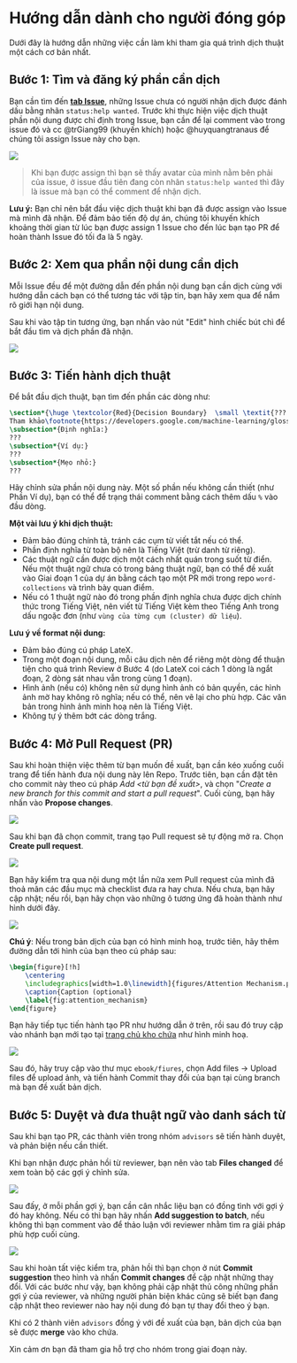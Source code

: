 # Hướng dẫn dành cho người đóng góp

Dưới đây là hướng dẫn những việc cần làm khi tham gia quá trình dịch thuật một cách cơ bản nhất.

## Bước 1: Tìm và đăng ký phần cần dịch
Bạn cần tìm đến **[tab Issue](https://github.com/aidic-org-ebook/ai-dictionary-ebook/issues)**, những Issue chưa có người nhận dịch được đánh dấu bằng nhãn `status:help wanted`. Trước khi thực hiện việc dịch thuật phần nội dung được chỉ định trong Issue, bạn cần để lại comment vào trong issue đó và cc @trGiang99 (khuyến khích) hoặc @huyquangtranaus để chúng tôi assign Issue này cho bạn.

![](contributing-guide/issue-tab.png)
> Khi bạn được assign thì bạn sẽ thấy avatar của mình nằm bên phải của issue, ở issue đầu tiên đang còn nhãn `status:help wanted` thì đây là issue mà bạn có thể comment để nhận dịch.

**Lưu ý:** Bạn chỉ nên bắt đầu việc dịch thuật khi bạn đã được assign vào Issue mà mình đã nhận. Để đảm bảo tiến độ dự án, chúng tôi khuyến khích khoảng thời gian từ lúc bạn được assign 1 Issue cho đến lúc bạn tạo PR để hoàn thành Issue đó tối đa là 5 ngày.

## Bước 2: Xem qua phần nội dung cần dịch
Mỗi Issue đều để một đường dẫn đến phần nội dung bạn cần dịch cùng với hướng dẫn cách bạn có thể tương tác với tập tin, bạn hãy xem qua để nắm rõ giới hạn nội dung.

Sau khi vào tập tin tương ứng, bạn nhấn vào nút "Edit" hình chiếc bút chì để bắt đầu tìm và dịch phần đã nhận.

![](contributing-guide/edit-file.png)

## Bước 3: Tiến hành dịch thuật
Để bắt đầu dịch thuật, bạn tìm đến phần các dòng như:
```LateX
\section*{\huge \textcolor{Red}{Decision Boundary}  \small \textit{??? chưa dịch ???} }
Tham khảo\footnote{https://developers.google.com/machine-learning/glossary\#decision-boundary} (tạm để đây, còn khi dịch sau sẽ xoá hoặc giấu dòng này đi)
\subsection*{Định nghĩa:}
???
\subsection*{Ví dụ:}
???
\subsection*{Mẹo nhỏ:}
???
```
Hãy chỉnh sửa phần nội dung này. Một số phần nếu không cần thiết (như Phần Ví dụ), bạn có thể để trạng thái comment bằng cách thêm dấu `%` vào đầu dòng.

**Một vài lưu ý khi dịch thuật:**
- Đảm bảo đúng chính tả, tránh các cụm từ viết tắt nếu có thể.
- Phần định nghĩa từ toàn bộ nên là Tiếng Việt (trừ danh từ riêng).
- Các thuật ngữ cần được dịch một cách nhất quán trong suốt từ điển. Nếu một thuật ngữ chưa có trong bảng thuật ngữ, bạn có thể đề xuất vào Giai đoạn 1 của dự án bằng cách tạo một PR mới trong repo `word-collections` và trình bày quan điểm.
- Nếu có 1 thuật ngữ nào đó trong phần định nghĩa chưa được dịch chính thức trong Tiếng Việt, nên viết từ Tiếng Việt kèm theo Tiếng Anh trong dấu ngoặc đơn (như `vùng của từng cụm (cluster) dữ liệu`).

**Lưu ý về format nội dung:**
- Đảm bảo đúng cú pháp LateX.
- Trong một đoạn nội dung, mỗi câu dịch nên để riêng một dòng để thuận tiện cho quá trình Review ở Bước 4 (do LateX coi cách 1 dòng là ngắt đoạn, 2 dòng sát nhau vẫn trong cùng 1 đoạn).
- Hình ảnh (nếu có) không nên sử dụng hình ảnh có bản quyền, các hình ảnh mờ hay không rõ nghĩa; nếu có thể, nên vẽ lại cho phù hợp. Các văn bản trong hình ảnh minh hoạ nên là Tiếng Việt.
- Không tự ý thêm bớt các dòng trắng.

## Bước 4: Mở Pull Request (PR)

Sau khi hoàn thiện việc thêm từ bạn muốn đề xuất, bạn cần kéo xuống cuối trang để tiến hành đưa nội dung này lên Repo. Trước tiên, bạn cần đặt tên cho commit này theo cú pháp *Add <từ bạn đề xuất>*, và chọn "*Create a new branch for this commit and start a pull request*". Cuối cùng, bạn hãy nhấn vào **Propose changes**.

![](contributing-guide/commit-change.png)

Sau khi bạn đã chọn commit, trang tạo Pull request sẽ tự động mở ra. Chọn **Create pull request**.

![](contributing-guide/create-PR.png)

Bạn hãy kiểm tra qua nội dung một lần nữa xem Pull request của mình đã thoả mãn các đầu mục mà checklist đưa ra hay chưa. Nếu chưa, bạn hãy cập nhật; nếu rồi, bạn hãy chọn vào những ô tương ứng đã hoàn thành như hình dưới đây.

![](contributing-guide/PR-checklist.png)

**Chú ý**: Nếu trong bản dịch của bạn có hình minh hoạ, trước tiên, hãy thêm đường dẫn tới hình của bạn theo cú pháp sau:

```LateX
\begin{figure}[!h]
    \centering
    \includegraphics[width=1.0\linewidth]{figures/Attention Mechanism.png}
    \caption{Caption (optional}
    \label{fig:attention_mechanism}
\end{figure}
```
Bạn hãy tiếp tục tiến hành tạo PR như hướng dẫn ở trên, rồi sau đó truy cập vào nhánh bạn mới tạo tại [trang chủ kho chứa](https://github.com/aidic-org-ebook/ai-dictionary-ebook) như hình minh hoạ.

![](contributing-guide/branch-checkout.png)

Sau đó, hãy truy cập vào thư mục `ebook/fiures`, chọn Add files $\rightarrow$ Upload files để upload ảnh, và tiến hành Commit thay đổi của bạn tại cùng branch mà bạn đề xuất bản dịch.


## Bước 5: Duyệt và đưa thuật ngữ vào danh sách từ

Sau khi bạn tạo PR, các thành viên trong nhóm `advisors` sẽ tiến hành duyệt, và phản biện nếu cần thiết.

Khi bạn nhận được phản hồi từ reviewer, bạn nên vào tab **Files changed** để xem toàn bộ các gợi ý chỉnh sửa.

![](contributing-guide/files-changed.png)

Sau đấy, ở mỗi phần gợi ý, bạn cần cân nhắc liệu bạn có đồng tình với gợi ý đó hay không. Nếu có thì bạn hãy nhấn **Add suggestion to batch**, nếu không thì bạn comment vào để thảo luận với reviewer nhằm tìm ra giải pháp phù hợp cuối cùng.

![](contributing-guide/commit-suggestions.png)

Sau khi hoàn tất việc kiểm tra, phản hồi thì bạn chọn ở nút **Commit suggestion** theo hình và nhấn **Commit changes** để cập nhật những thay đổi. Với các bước như vậy, bạn không phải cập nhật thủ công những phần gợi ý của reviewer, và những người phản biện khác cũng sẽ biết bạn đang cập nhật theo reviewer nào hay nội dung đó bạn tự thay đổi theo ý bạn.

Khi có 2 thành viên `advisors` đồng ý với đề xuất của bạn, bản dịch của bạn sẽ được **merge** vào kho chứa.

Xin cảm ơn bạn đã tham gia hỗ trợ cho nhóm trong giai đoạn này.